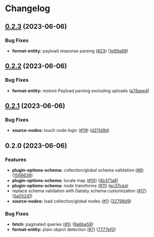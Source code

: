 # Changelog

## [0.2.3](https://github.com/thompsonsj/gatbsy-source-payload-cms/compare/v0.2.2...v0.2.3) (2023-06-06)


### Bug Fixes

* **format-entity:** payload response parsing ([#23](https://github.com/thompsonsj/gatbsy-source-payload-cms/issues/23)) ([1e99a88](https://github.com/thompsonsj/gatbsy-source-payload-cms/commit/1e99a88c492782e5caf2d4669b826a54baddeb41))

## [0.2.2](https://github.com/thompsonsj/gatbsy-source-payload-cms/compare/v0.2.1...v0.2.2) (2023-06-06)


### Bug Fixes

* **format-entity:** restore Payload parsing excluding uploads ([a78aee4](https://github.com/thompsonsj/gatbsy-source-payload-cms/commit/a78aee4668b1c8a0a8aebabf265f92b38241f61b))

## [0.2.1](https://github.com/thompsonsj/gatbsy-source-payload-cms/compare/v0.2.0...v0.2.1) (2023-06-06)


### Bug Fixes

* **source-nodes:** touch node logic ([#19](https://github.com/thompsonsj/gatbsy-source-payload-cms/issues/19)) ([d211d9d](https://github.com/thompsonsj/gatbsy-source-payload-cms/commit/d211d9dd534314868dcc62c609c1805dd3d92b69))

## 0.2.0 (2023-06-06)


### Features

* **plugin-options-schema:** collection/global schema validation ([#8](https://github.com/thompsonsj/gatbsy-source-payload-cms/issues/8)) ([1568639](https://github.com/thompsonsj/gatbsy-source-payload-cms/commit/1568639aceb7f33cd13857328d6b86ae6fa6a2fe))
* **plugin-options-schema:** locale map ([#10](https://github.com/thompsonsj/gatbsy-source-payload-cms/issues/10)) ([4b371a8](https://github.com/thompsonsj/gatbsy-source-payload-cms/commit/4b371a845df77d5bd1a2678240a7ad1b7d0f850a))
* **plugin-options-schema:** node transforms ([#11](https://github.com/thompsonsj/gatbsy-source-payload-cms/issues/11)) ([ec37cea](https://github.com/thompsonsj/gatbsy-source-payload-cms/commit/ec37cea753824bd24ae2e6b5dcd790eaa4d48c48))
* replace schema validation with Gatsby schema customization ([#17](https://github.com/thompsonsj/gatbsy-source-payload-cms/issues/17)) ([5a052d1](https://github.com/thompsonsj/gatbsy-source-payload-cms/commit/5a052d1e9128c910de654fe3f5a6e7ffaea9fa12))
* **source-nodes:** load collection/global nodes ([#1](https://github.com/thompsonsj/gatbsy-source-payload-cms/issues/1)) ([32798d9](https://github.com/thompsonsj/gatbsy-source-payload-cms/commit/32798d9066ea6fb05e9c9d5f0283dd708bb5682f))


### Bug Fixes

* **fetch:** paginated queries ([#5](https://github.com/thompsonsj/gatbsy-source-payload-cms/issues/5)) ([9a6be59](https://github.com/thompsonsj/gatbsy-source-payload-cms/commit/9a6be5918ba4d0f6e1aeba3bd033fb9d04241f3d))
* **format-entity:** plain object detection ([#7](https://github.com/thompsonsj/gatbsy-source-payload-cms/issues/7)) ([7777ef0](https://github.com/thompsonsj/gatbsy-source-payload-cms/commit/7777ef067e85fef6cab8e6591283c78e7f40a404))
